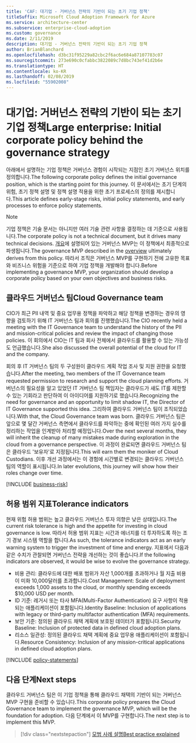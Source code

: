 ```yaml
---
title: 'CAF: 대기업 - 거버넌스 전략의 기반이 되는 초기 기업 정책'
titleSuffix: Microsoft Cloud Adoption Framework for Azure
ms.service: architecture-center
ms.subservice: enterprise-cloud-adoption
ms.custom: governance
ms.date: 2/11/2019
description: 대기업 - 거버넌스 전략의 기반이 되는 초기 기업 정책
author: BrianBlanchard
ms.openlocfilehash: d3bc31f95229a82cbc2f6ac6e684a87107783c07
ms.sourcegitcommit: 273e690c0cfabbc3822089c7d8bc743ef41d2b6e
ms.translationtype: HT
ms.contentlocale: ko-KR
ms.lasthandoff: 02/08/2019
ms.locfileid: "55902008"
---
```

# <a name="large-enterprise-initial-corporate-policy-behind-the-governance-strategy"></a><span data-ttu-id="ae35e-103">대기업: 거버넌스 전략의 기반이 되는 초기 기업 정책</span><span class="sxs-lookup"><span data-stu-id="ae35e-103">Large enterprise: Initial corporate policy behind the governance strategy</span></span>

<span data-ttu-id="ae35e-104">아래에서 설명하는 기업 정책은 거버넌스 경험이 시작되는 지점인 초기 거버넌스 위치를 정의합니다.</span><span class="sxs-lookup"><span data-stu-id="ae35e-104">The following corporate policy defines the initial governance position, which is the starting point for this journey.</span></span> <span data-ttu-id="ae35e-105">이 문서에서는 초기 단계의 위험, 초기 정책 설명 및 정책 설명 적용을 위한 초기 프로세스의 정의를 제시합니다.</span><span class="sxs-lookup"><span data-stu-id="ae35e-105">This article defines early-stage risks, initial policy statements, and early processes to enforce policy statements.</span></span>

> [!NOTE]
><span data-ttu-id="ae35e-106">기업 정책은 기술 문서는 아니지만 여러 기술 관련 사항을 결정하는 데 기준으로 사용됩니다.</span><span class="sxs-lookup"><span data-stu-id="ae35e-106">The corporate policy is not a technical document, but it drives many technical decisions.</span></span> <span data-ttu-id="ae35e-107">[개요](./overview.md)에 설명되어 있는 거버넌스 MVP는 이 정책에서 최종적으로 파생됩니다.</span><span class="sxs-lookup"><span data-stu-id="ae35e-107">The governance MVP described in the [overview](./overview.md) ultimately derives from this policy.</span></span> <span data-ttu-id="ae35e-108">따라서 조직은 거버넌스 MVP를 구현하기 전에 고유한 목표와 비즈니스 위험을 기준으로 하여 기업 정책을 개발해야 합니다.</span><span class="sxs-lookup"><span data-stu-id="ae35e-108">Before implementing a governance MVP, your organization should develop a corporate policy based on your own objectives and business risks.</span></span>

## <a name="cloud-governance-team"></a><span data-ttu-id="ae35e-109">클라우드 거버넌스 팀</span><span class="sxs-lookup"><span data-stu-id="ae35e-109">Cloud Governance team</span></span>

<span data-ttu-id="ae35e-110">CIO가 최근 PII 내역 및 중요 업무용 정책을 파악하고 해당 정책을 변경하는 경우의 영향을 검토하기 위해 IT 거버넌스 팀과 회의를 진행했습니다.</span><span class="sxs-lookup"><span data-stu-id="ae35e-110">The CIO recently held a meeting with the IT Governance team to understand the history of the PII and mission-critical policies and review the impact of changing those policies.</span></span> <span data-ttu-id="ae35e-111">이 회의에서 CIO는 IT 팀과 회사 전체에서 클라우드를 활용할 수 있는 가능성도 언급했습니다.</span><span class="sxs-lookup"><span data-stu-id="ae35e-111">She also discussed the overall potential of the cloud for IT and the company.</span></span>

<span data-ttu-id="ae35e-112">회의 후 IT 거버넌스 팀의 두 구성원이 클라우드 계획 작업 조사 및 지원 권한을 요청했습니다.</span><span class="sxs-lookup"><span data-stu-id="ae35e-112">After the meeting, two members of the IT Governance team requested permission to research and support the cloud planning efforts.</span></span> <span data-ttu-id="ae35e-113">거버넌스의 필요성을 알고 있었던 IT 거버넌스 팀 책임자는 클라우드가 섀도 IT를 제한할 수 있는 기회라고 판단하여 이 아이디어를 지원하기로 했습니다.</span><span class="sxs-lookup"><span data-stu-id="ae35e-113">Recognizing the need for governance and an opportunity to limit shadow IT, the Director of IT Governance supported this idea.</span></span> <span data-ttu-id="ae35e-114">그리하여 클라우드 거버넌스 팀이 조직되었습니다.</span><span class="sxs-lookup"><span data-stu-id="ae35e-114">With that, the Cloud Governance team was born.</span></span> <span data-ttu-id="ae35e-115">클라우드 거버넌스 팀은 앞으로 몇 달간 거버넌스 측면에서 클라우드를 파악하는 중에 확인된 여러 가지 실수를 정리하는 작업을 인계받아 처리할 예정입니다.</span><span class="sxs-lookup"><span data-stu-id="ae35e-115">Over the next several months, they will inherit the cleanup of many mistakes made during exploration in the cloud from a governance perspective.</span></span> <span data-ttu-id="ae35e-116">이 과정이 완료되면 클라우드 거버넌스 팀은 클라우드 '보유자'로 지정됩니다.</span><span class="sxs-lookup"><span data-stu-id="ae35e-116">This will earn them the moniker of Cloud Custodians.</span></span> <span data-ttu-id="ae35e-117">이후 개선 과정에서는 이 경험에 시간별로 변경되는 클라우드 거버넌스 팀의 역할이 표시됩니다.</span><span class="sxs-lookup"><span data-stu-id="ae35e-117">In later evolutions, this journey will show how their roles change over time.</span></span>

[!INCLUDE [business-risk](../../../../../includes/cloud-adoption/governance/business-risks.md)]

## <a name="tolerance-indicators"></a><span data-ttu-id="ae35e-118">허용 범위 지표</span><span class="sxs-lookup"><span data-stu-id="ae35e-118">Tolerance indicators</span></span>

<span data-ttu-id="ae35e-119">현재 위험 허용 범위는 높고 클라우드 거버넌스 투자 의향은 낮은 상태입니다.</span><span class="sxs-lookup"><span data-stu-id="ae35e-119">The current risk tolerance is high and the appetite for investing in cloud governance is low.</span></span> <span data-ttu-id="ae35e-120">따라서 허용 범위 지표는 시간과 에너지를 더 투자하도록 하는 조기 경보 시스템 역할을 합니다.</span><span class="sxs-lookup"><span data-stu-id="ae35e-120">As such, the tolerance indicators act as an early warning system to trigger the investment of time and energy.</span></span> <span data-ttu-id="ae35e-121">지표에서 다음과 같은 수치가 관찰되면 거버넌스 전략을 개선하는 것이 좋습니다.</span><span class="sxs-lookup"><span data-stu-id="ae35e-121">If the following indicators are observed, it would be wise to evolve the governance strategy.</span></span>

- <span data-ttu-id="ae35e-122">비용 관리: 클라우드에 대한 배포 범위가 자산 1,000개를 초과하거나 월 지출 비용이 미화 10,000달러를 초과합니다.</span><span class="sxs-lookup"><span data-stu-id="ae35e-122">Cost Management: Scale of deployment exceeds 1,000 assets to the cloud, or monthly spending exceeds $10,000 USD per month.</span></span>
- <span data-ttu-id="ae35e-123">ID 기준: 레거시 또는 타사 MFA(Multi-Factor Authentication) 요구 사항이 적용되는 애플리케이션이 포함됩니다.</span><span class="sxs-lookup"><span data-stu-id="ae35e-123">Identity Baseline: Inclusion of applications with legacy or third-party multifactor authentication (MFA) requirements.</span></span>
- <span data-ttu-id="ae35e-124">보안 기준: 정의된 클라우드 채택 계획에 보호된 데이터가 포함됩니다.</span><span class="sxs-lookup"><span data-stu-id="ae35e-124">Security Baseline: Inclusion of protected data in defined cloud adoption plans.</span></span>
- <span data-ttu-id="ae35e-125">리소스 일관성: 정의된 클라우드 채택 계획에 중요 업무용 애플리케이션이 포함됩니다.</span><span class="sxs-lookup"><span data-stu-id="ae35e-125">Resource Consistency: Inclusion of any mission-critical applications in defined cloud adoption plans.</span></span>

[!INCLUDE [policy-statements](../../../../../includes/cloud-adoption/governance/policy-statements.md)]

## <a name="next-steps"></a><span data-ttu-id="ae35e-126">다음 단계</span><span class="sxs-lookup"><span data-stu-id="ae35e-126">Next steps</span></span>

<span data-ttu-id="ae35e-127">클라우드 거버넌스 팀은 이 기업 정책을 통해 클라우드 채택의 기반이 되는 거버넌스 MVP 구현을 준비할 수 있습니다.</span><span class="sxs-lookup"><span data-stu-id="ae35e-127">This corporate policy prepares the Cloud Governance team to implement the governance MVP, which will be the foundation for adoption.</span></span> <span data-ttu-id="ae35e-128">다음 단계에서 이 MVP를 구현합니다.</span><span class="sxs-lookup"><span data-stu-id="ae35e-128">The next step is to implement this MVP.</span></span>

> [!div class="nextstepaction"]
> [<span data-ttu-id="ae35e-129">모범 사례 설명</span><span class="sxs-lookup"><span data-stu-id="ae35e-129">Best practice explained</span></span>](./best-practice-explained.md)